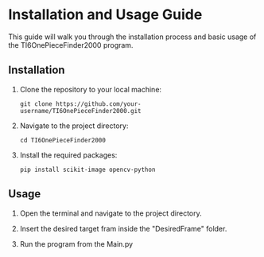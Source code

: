 # Installation and Usage Guide

This guide will walk you through the installation process and basic usage of the TI6OnePieceFinder2000 program.

## Installation

1. Clone the repository to your local machine:
    ```
    git clone https://github.com/your-username/TI6OnePieceFinder2000.git
    ```

2. Navigate to the project directory:
    ```
    cd TI6OnePieceFinder2000
    ```

3. Install the required packages:
    ```
    pip install scikit-image opencv-python
    ```

## Usage

1. Open the terminal and navigate to the project directory.
2. Insert the desired target fram inside the "DesiredFrame" folder.

3. Run the program from the Main.py